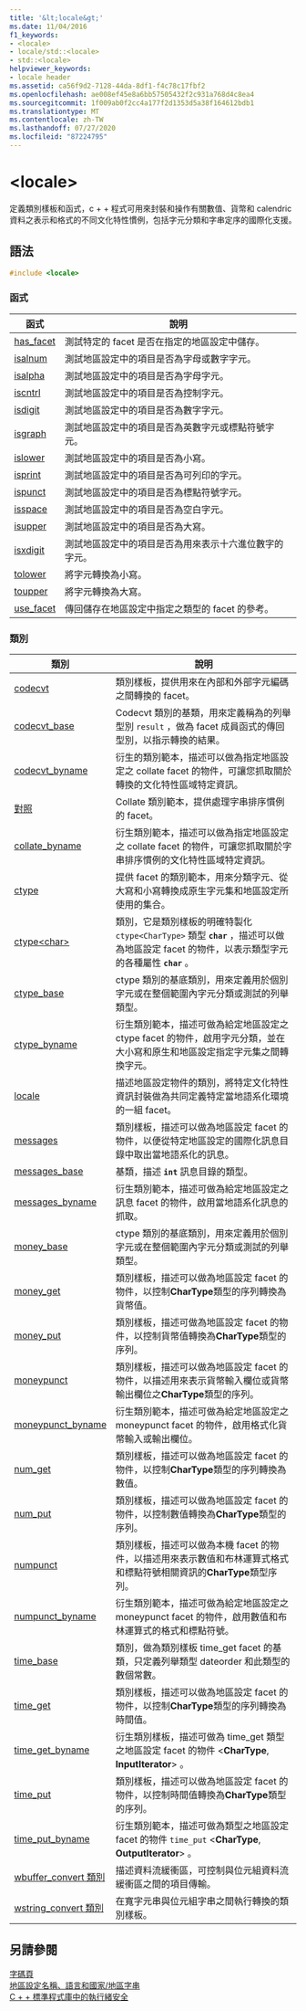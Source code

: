 ```yaml
---
title: '&lt;locale&gt;'
ms.date: 11/04/2016
f1_keywords:
- <locale>
- locale/std::<locale>
- std::<locale>
helpviewer_keywords:
- locale header
ms.assetid: ca56f9d2-7128-44da-8df1-f4c78c17fbf2
ms.openlocfilehash: ae008ef45e8a6bb57505432f2c931a768d4c8ea4
ms.sourcegitcommit: 1f009ab0f2cc4a177f2d1353d5a38f164612bdb1
ms.translationtype: MT
ms.contentlocale: zh-TW
ms.lasthandoff: 07/27/2020
ms.locfileid: "87224795"
---
```

# <a name="ltlocalegt"></a>&lt;locale&gt;

定義類別樣板和函式，c + + 程式可用來封裝和操作有關數值、貨幣和 calendric 資料之表示和格式的不同文化特性慣例，包括字元分類和字串定序的國際化支援。

## <a name="syntax"></a>語法

```cpp
#include <locale>
```

### <a name="functions"></a>函式

|函式|說明|
|-|-|
|[has_facet](../standard-library/locale-functions.md#has_facet)|測試特定的 facet 是否在指定的地區設定中儲存。|
|[isalnum](../standard-library/locale-functions.md#isalnum)|測試地區設定中的項目是否為字母或數字字元。|
|[isalpha](../standard-library/locale-functions.md#isalpha)|測試地區設定中的項目是否為字母字元。|
|[iscntrl](../standard-library/locale-functions.md#iscntrl)|測試地區設定中的項目是否為控制字元。|
|[isdigit](../standard-library/locale-functions.md#isdigit)|測試地區設定中的項目是否為數字字元。|
|[isgraph](../standard-library/locale-functions.md#isgraph)|測試地區設定中的項目是否為英數字元或標點符號字元。|
|[islower](../standard-library/locale-functions.md#islower)|測試地區設定中的項目是否為小寫。|
|[isprint](../standard-library/locale-functions.md#isprint)|測試地區設定中的項目是否為可列印的字元。|
|[ispunct](../standard-library/locale-functions.md#ispunct)|測試地區設定中的項目是否為標點符號字元。|
|[isspace](../standard-library/locale-functions.md#isspace)|測試地區設定中的項目是否為空白字元。|
|[isupper](../standard-library/locale-functions.md#isupper)|測試地區設定中的項目是否為大寫。|
|[isxdigit](../standard-library/locale-functions.md#isxdigit)|測試地區設定中的項目是否為用來表示十六進位數字的字元。|
|[tolower](../standard-library/locale-functions.md#tolower)|將字元轉換為小寫。|
|[toupper](../standard-library/locale-functions.md#toupper)|將字元轉換為大寫。|
|[use_facet](../standard-library/locale-functions.md#use_facet)|傳回儲存在地區設定中指定之類型的 facet 的參考。|

### <a name="classes"></a>類別

|類別|說明|
|-|-|
|[codecvt](../standard-library/codecvt-class.md)|類別樣板，提供用來在內部和外部字元編碼之間轉換的 facet。|
|[codecvt_base](../standard-library/codecvt-base-class.md)|Codecvt 類別的基類，用來定義稱為的列舉型別 `result` ，做為 facet 成員函式的傳回型別，以指示轉換的結果。|
|[codecvt_byname](../standard-library/codecvt-byname-class.md)|衍生的類別範本，描述可以做為指定地區設定之 collate facet 的物件，可讓您抓取關於轉換的文化特性區域特定資訊。|
|[對照](../standard-library/collate-class.md)|Collate 類別範本，提供處理字串排序慣例的 facet。|
|[collate_byname](../standard-library/collate-byname-class.md)|衍生類別範本，描述可以做為指定地區設定之 collate facet 的物件，可讓您抓取關於字串排序慣例的文化特性區域特定資訊。|
|[ctype](../standard-library/ctype-class.md)|提供 facet 的類別範本，用來分類字元、從大寫和小寫轉換成原生字元集和地區設定所使用的集合。|
|[ctype\<char>](../standard-library/ctype-char-class.md)|類別，它是類別樣板的明確特製化 `ctype<CharType>` 類型 **`char`** ，描述可以做為地區設定 facet 的物件，以表示類型字元的各種屬性 **`char`** 。|
|[ctype_base](../standard-library/ctype-base-class.md)|ctype 類別的基底類別，用來定義用於個別字元或在整個範圍內字元分類或測試的列舉類型。|
|[ctype_byname](../standard-library/ctype-byname-class.md)|衍生類別範本，描述可做為給定地區設定之 ctype facet 的物件，啟用字元分類，並在大小寫和原生和地區設定指定字元集之間轉換字元。|
|[locale](../standard-library/locale-class.md)|描述地區設定物件的類別，將特定文化特性資訊封裝做為共同定義特定當地語系化環境的一組 facet。|
|[messages](../standard-library/messages-class.md)|類別樣板，描述可以做為地區設定 facet 的物件，以便從特定地區設定的國際化訊息目錄中取出當地語系化的訊息。|
|[messages_base](../standard-library/messages-base-class.md)|基類，描述 **`int`** 訊息目錄的類型。|
|[messages_byname](../standard-library/messages-byname-class.md)|衍生類別範本，描述可做為給定地區設定之訊息 facet 的物件，啟用當地語系化訊息的抓取。|
|[money_base](../standard-library/money-base-class.md)|ctype 類別的基底類別，用來定義用於個別字元或在整個範圍內字元分類或測試的列舉類型。|
|[money_get](../standard-library/money-get-class.md)|類別樣板，描述可以做為地區設定 facet 的物件，以控制**CharType**類型的序列轉換為貨幣值。|
|[money_put](../standard-library/money-put-class.md)|類別樣板，描述可做為地區設定 facet 的物件，以控制貨幣值轉換為**CharType**類型的序列。|
|[moneypunct](../standard-library/moneypunct-class.md)|類別樣板，描述可以做為地區設定 facet 的物件，以描述用來表示貨幣輸入欄位或貨幣輸出欄位之**CharType**類型的序列。|
|[moneypunct_byname](../standard-library/moneypunct-byname-class.md)|衍生類別範本，描述可做為給定地區設定之 moneypunct facet 的物件，啟用格式化貨幣輸入或輸出欄位。|
|[num_get](../standard-library/num-get-class.md)|類別樣板，描述可以做為地區設定 facet 的物件，以控制**CharType**類型的序列轉換為數值。|
|[num_put](../standard-library/num-put-class.md)|類別樣板，描述可以做為地區設定 facet 的物件，以控制數值轉換為**CharType**類型的序列。|
|[numpunct](../standard-library/numpunct-class.md)|類別樣板，描述可以做為本機 facet 的物件，以描述用來表示數值和布林運算式格式和標點符號相關資訊的**CharType**類型序列。|
|[numpunct_byname](../standard-library/numpunct-byname-class.md)|衍生類別範本，描述可做為給定地區設定之 moneypunct facet 的物件，啟用數值和布林運算式的格式和標點符號。|
|[time_base](../standard-library/time-base-class.md)|類別，做為類別樣板 time_get facet 的基類，只定義列舉類型 dateorder 和此類型的數個常數。|
|[time_get](../standard-library/time-get-class.md)|類別樣板，描述可以做為地區設定 facet 的物件，以控制**CharType**類型的序列轉換為時間值。|
|[time_get_byname](../standard-library/time-get-byname-class.md)|衍生類別樣板，描述可做為 time_get 類型之地區設定 facet 的物件 \<**CharType**, **InputIterator**> 。|
|[time_put](../standard-library/time-put-class.md)|類別樣板，描述可以做為地區設定 facet 的物件，以控制時間值轉換為**CharType**類型的序列。|
|[time_put_byname](../standard-library/time-put-byname-class.md)|衍生類別範本，描述可做為類型之地區設定 facet 的物件 `time_put` \<**CharType**, **OutputIterator**> 。|
|[wbuffer_convert 類別](../standard-library/wbuffer-convert-class.md)|描述資料流緩衝區，可控制與位元組資料流緩衝區之間的項目傳輸。|
|[wstring_convert 類別](../standard-library/wstring-convert-class.md)|在寬字元串與位元組字串之間執行轉換的類別樣板。|

## <a name="see-also"></a>另請參閱

[字碼頁](../c-runtime-library/code-pages.md)\
[地區設定名稱、語言和國家/地區字串](../c-runtime-library/locale-names-languages-and-country-region-strings.md)\
[C + + 標準程式庫中的執行緒安全](../standard-library/thread-safety-in-the-cpp-standard-library.md)
